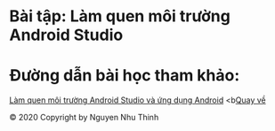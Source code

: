 # Bài tập: Làm quen môi trường Android Studio
# Đường dẫn bài học tham khảo:
<a href="https://ngocminhtran.com/2018/06/28/lap-trinh-android-dung-android-studio-3-x/">Làm quen  môi trường Android Studio và ứng dụng Android</a>
<b<a href="https://github.com/nguyennhuthinh14/baitapandroid">Quay về</a></b>



© 2020 Copyright by Nguyen Nhu Thinh
